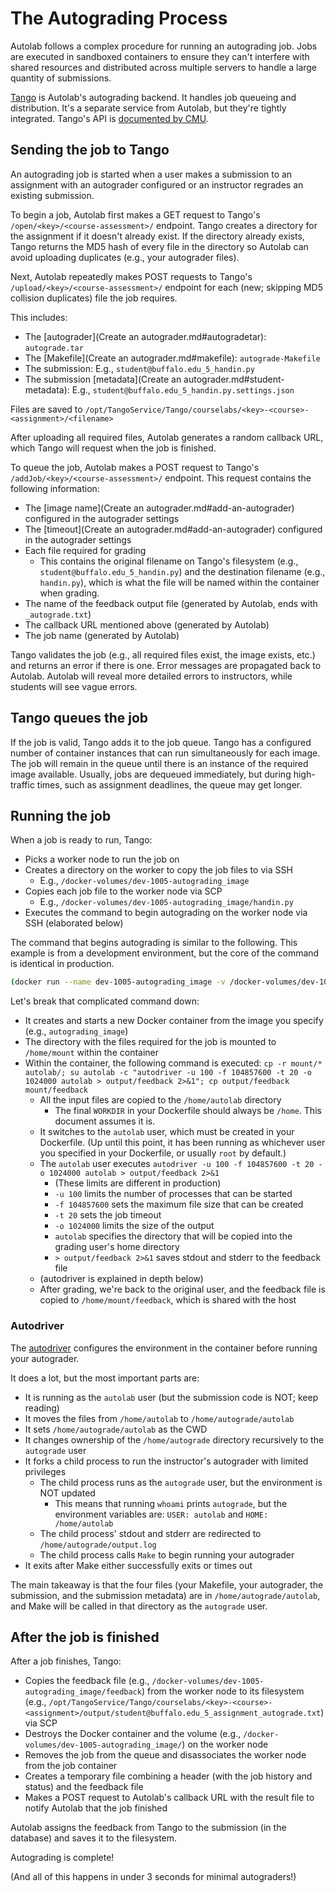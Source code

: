 # The Autograding Process

Autolab follows a complex procedure for running an autograding job. Jobs are executed in sandboxed containers to ensure they can't interfere with shared resources and distributed across multiple servers to handle a large quantity of submissions.

[Tango](https://github.com/UB-CSE-IT/Tango) is Autolab's autograding backend. It handles job queueing and distribution. It's a separate service from Autolab, but they're tightly integrated. Tango's API is [documented by CMU](https://docs.autolabproject.com/tango-rest/).

## Sending the job to Tango

An autograding job is started when a user makes a submission to an assignment with an autograder configured or an instructor regrades an existing submission.

To begin a job, Autolab first makes a GET request to Tango's `/open/<key>/<course-assessment>/` endpoint. Tango creates a directory for the assignment if it doesn't already exist. If the directory already exists, Tango returns the MD5 hash of every file in the directory so Autolab can avoid uploading duplicates (e.g., your autograder files).

Next, Autolab repeatedly makes POST requests to Tango's `/upload/<key>/<course-assessment>/` endpoint for each (new; skipping MD5 collision duplicates) file the job requires.

This includes:

* The [autograder](Create an autograder.md#autogradetar): `autograde.tar`
* The [Makefile](Create an autograder.md#makefile): `autograde-Makefile`
* The submission: E.g., `student@buffalo.edu_5_handin.py`
* The submission [metadata](Create an autograder.md#student-metadata): E.g., `student@buffalo.edu_5_handin.py.settings.json`

Files are saved to `/opt/TangoService/Tango/courselabs/<key>-<course>-<assignment>/<filename>`

After uploading all required files, Autolab generates a random callback URL, which Tango will request when the job is finished.

To queue the job, Autolab makes a POST request to Tango's `/addJob/<key>/<course-assessment>/` endpoint. This request contains the following information:

* The [image name](Create an autograder.md#add-an-autograder) configured in the autograder settings
* The [timeout](Create an autograder.md#add-an-autograder) configured in the autograder settings
* Each file required for grading
  * This contains the original filename on Tango's filesystem (e.g., `student@buffalo.edu_5_handin.py`) and the destination filename (e.g., `handin.py`), which is what the file will be named within the container when grading.
* The name of the feedback output file (generated by Autolab, ends with `_autograde.txt`)
* The callback URL mentioned above (generated by Autolab)
* The job name (generated by Autolab)

Tango validates the job (e.g., all required files exist, the image exists, etc.) and returns an error if there is one. Error messages are propagated back to Autolab. Autolab will reveal more detailed errors to instructors, while students will see vague errors.

## Tango queues the job

If the job is valid, Tango adds it to the job queue. Tango has a configured number of container instances that can run simultaneously for each image. The job will remain in the queue until there is an instance of the required image available. Usually, jobs are dequeued immediately, but during high-traffic times, such as assignment deadlines, the queue may get longer.

## Running the job

When a job is ready to run, Tango:

* Picks a worker node to run the job on
* Creates a directory on the worker to copy the job files to via SSH
  * E.g., `/docker-volumes/dev-1005-autograding_image`
* Copies each job file to the worker node via SCP
  * E.g., `/docker-volumes/dev-1005-autograding_image/handin.py`
* Executes the command to begin autograding on the worker node via SSH (elaborated below)

The command that begins autograding is similar to the following. This example is from a development environment, but the core of the command is identical in production.

```bash
(docker run --name dev-1005-autograding_image -v /docker-volumes/dev-1005-autograding_image/:/home/mount autograding_image sh -c 'cp -r mount/* autolab/; su autolab -c "autodriver -u 100 -f 104857600 -t 20 -o 1024000 autolab > output/feedback 2>&1"; cp output/feedback mount/feedback')
```

Let's break that complicated command down:

* It creates and starts a new Docker container from the image you specify (e.g., `autograding_image`)
* The directory with the files required for the job is mounted to `/home/mount` within the container
* Within the container, the following command is executed: `cp -r mount/* autolab/; su autolab -c "autodriver -u 100 -f 104857600 -t 20 -o 1024000 autolab > output/feedback 2>&1"; cp output/feedback mount/feedback`
  * All the input files are copied to the `/home/autolab` directory
    * The final `WORKDIR` in your Dockerfile should always be `/home`. This document assumes it is.
  * It switches to the `autolab` user, which must be created in your Dockerfile. (Up until this point, it has been running as whichever user you specified in your Dockerfile, or usually `root` by default.)
  * The `autolab` user executes `autodriver -u 100 -f 104857600 -t 20 -o 1024000 autolab > output/feedback 2>&1`
    * (These limits are different in production)
    * `-u 100` limits the number of processes that can be started
    * `-f 104857600` sets the maximum file size that can be created
    * `-t 20` sets the job timeout
    * `-o 1024000` limits the size of the output
    * `autolab` specifies the directory that will be copied into the grading user's home directory
    * `> output/feedback 2>&1` saves stdout and stderr to the feedback file
  * (autodriver is explained in depth below)
  * After grading, we're back to the original user, and the feedback file is copied to `/home/mount/feedback`, which is shared with the host

### Autodriver

The [autodriver](https://github.com/UB-CSE-IT/Tango/blob/master/autodriver/autodriver.c) configures the environment in the container before running your autograder.

It does a lot, but the most important parts are:

* It is running as the `autolab` user (but the submission code is NOT; keep reading)
* It moves the files from `/home/autolab` to `/home/autograde/autolab`
* It sets `/home/autograde/autolab` as the CWD
* It changes ownership of the `/home/autograde` directory recursively to the `autograde` user
* It forks a child process to run the instructor's autograder with limited privileges
  * The child process runs as the `autograde` user, but the environment is NOT updated
    * This means that running `whoami` prints `autograde`, but the environment variables are: `USER: autolab` and `HOME: /home/autolab`
  * The child process' stdout and stderr are redirected to `/home/autograde/output.log`
  * The child process calls `Make` to begin running your autograder
* It exits after Make either successfully exits or times out

The main takeaway is that the four files (your Makefile, your autograder, the submission, and the submission metadata) are in `/home/autograde/autolab`, and Make will be called in that directory as the `autograde` user.

## After the job is finished

After a job finishes, Tango:

* Copies the feedback file (e.g., `/docker-volumes/dev-1005-autograding_image/feedback`) from the worker node to its filesystem (e.g., `/opt/TangoService/Tango/courselabs/<key>-<course>-<assignment>/output/student@buffalo.edu_5_assignment_autograde.txt`) via SCP
* Destroys the Docker container and the volume (e.g., `/docker-volumes/dev-1005-autograding_image/`) on the worker node
* Removes the job from the queue and disassociates the worker node from the job container
* Creates a temporary file combining a header (with the job history and status) and the feedback file
* Makes a POST request to Autolab's callback URL with the result file to notify Autolab that the job finished

Autolab assigns the feedback from Tango to the submission (in the database) and saves it to the filesystem.

Autograding is complete!

(And all of this happens in under 3 seconds for minimal autograders!) 
